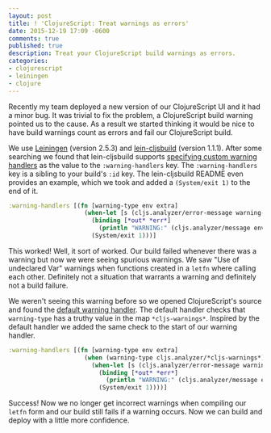 ```yaml
---
layout: post
title: ! 'ClojureScript: Treat warnings as errors'
date: 2015-12-19 17:09 -0600
comments: true
published: true
description: Treat your ClojureScript build warnings as errors.
categories:
- clojurescript
- leiningen
- clojure
---
```


Recently my team deployed a new version of our ClojureScript UI and it
had a minor bug. It was trivial to fix the problem, a ClojureScript
build warning pointed us to the cause. As a result we started thinking
it would be nice to have build warnings count as errors and fail our
ClojureScript build.

We use [Leiningen](http://leiningen.org/) (version 2.5.3) and
[lein-cljsbuild](https://github.com/emezeske/lein-cljsbuild) (version
1.1.1). After some searching we found that lein-cljsbuild supports
[specifying custom warning handlers](https://github.com/emezeske/lein-cljsbuild#custom-warning-handlers)
as the value to the `:warning-handlers` key. The `:warning-handlers`
key is a sibling to your build's `:id` key. The lein-cljsbuild README even
provides an example, which we took and added a `(System/exit 1)` to
the end of it.

```clojure
:warning-handlers [(fn [warning-type env extra]
                     (when-let [s (cljs.analyzer/error-message warning-type extra)]
                       (binding [*out* *err*]
                         (println "WARNING:" (cljs.analyzer/message env s)))
                       (System/exit 1)))]
```

This worked! Well, it sort of worked. Our build failed whenever there
was a warning but now we were seeing spurious warnings. We saw "Use of
undeclared Var" warnings when functions created in a `letfn` where
calling each other. Definitely not a situation that warrants a warning
and definitely not a build failure.

We weren't seeing this warning before so we opened ClojureScript's
source and found the
[default warning handler](https://github.com/clojure/clojurescript/blob/452edf43927566cc0ea0a3846706c0294cef235d/src/main/clojure/cljs/analyzer.cljc#L360-L366).
The default handler checks that `warning-type` has a truthy value in
the map `*cljs-warnings*`. Inspired by the default handler we added
the same check to the start of our warning handler.

```clojure
:warning-handlers [(fn [warning-type env extra]
                     (when (warning-type cljs.analyzer/*cljs-warnings*)
                       (when-let [s (cljs.analyzer/error-message warning-type extra)]
                         (binding [*out* *err*]
                           (println "WARNING:" (cljs.analyzer/message env s)))
                         (System/exit 1))))]
```

Success! Now we no longer get incorrect warnings when compiling our
`letfn` form and our build still fails if a warning occurs. Now we can
build and deploy with a little more confidence.
